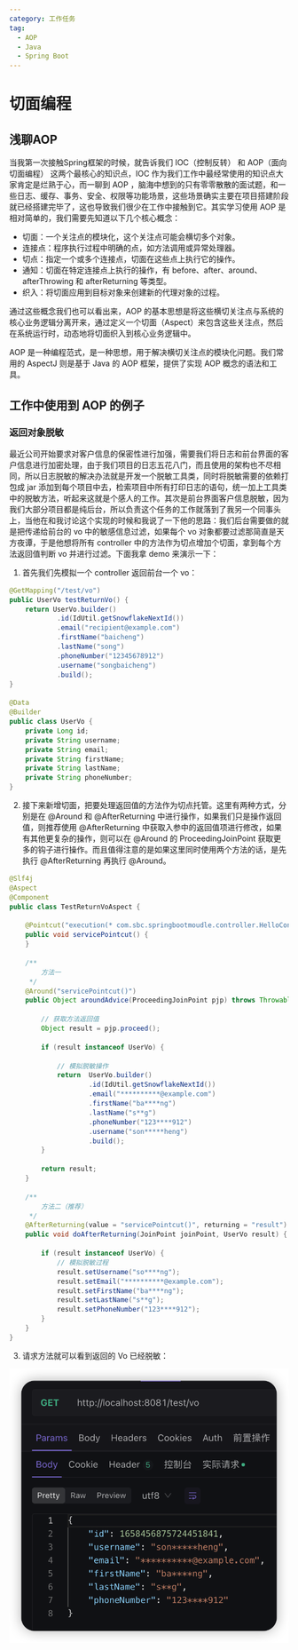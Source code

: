 ```yaml
---
category: 工作任务
tag: 
  - AOP
  - Java
  - Spring Boot
---
```


# 切面编程
## 浅聊AOP
当我第一次接触Spring框架的时候，就告诉我们 IOC（控制反转） 和 AOP（面向切面编程） 这两个最核心的知识点，IOC 作为我们工作中最经常使用的知识点大家肯定是烂熟于心，而一聊到 AOP ，脑海中想到的只有零零散散的面试题，和一些日志、缓存、事务、安全、权限等功能场景，这些场景确实主要在项目搭建阶段就已经搭建完毕了，这也导致我们很少在工作中接触到它。其实学习使用 AOP 是相对简单的，我们需要先知道以下几个核心概念：

- 切面：一个关注点的模块化，这个关注点可能会横切多个对象。
- 连接点：程序执行过程中明确的点，如方法调用或异常处理器。
- 切点：指定一个或多个连接点，切面在这些点上执行它的操作。
- 通知：切面在特定连接点上执行的操作，有 before、after、around、afterThrowing 和 afterReturning 等类型。
- 织入：将切面应用到目标对象来创建新的代理对象的过程。

通过这些概念我们也可以看出来，AOP 的基本思想是将这些横切关注点与系统的核心业务逻辑分离开来，通过定义一个切面（Aspect）来包含这些关注点，然后在系统运行时，动态地将切面织入到核心业务逻辑中。

AOP 是一种编程范式，是一种思想，用于解决横切关注点的模块化问题。我们常用的 AspectJ 则是基于 Java 的 AOP 框架，提供了实现 AOP 概念的语法和工具。

## 工作中使用到 AOP 的例子
### 返回对象脱敏
最近公司开始要求对客户信息的保密性进行加强，需要我们将日志和前台界面的客户信息进行加密处理，由于我们项目的日志五花八门，而且使用的架构也不尽相同，所以日志脱敏的解决办法就是开发一个脱敏工具类，同时将脱敏需要的依赖打包成 jar 添加到每个项目中去，检索项目中所有打印日志的语句，统一加上工具类中的脱敏方法，听起来这就是个感人的工作。其次是前台界面客户信息脱敏，因为我们大部分项目都是纯后台，所以负责这个任务的工作就落到了我另一个同事头上，当他在和我讨论这个实现的时候和我说了一下他的思路：我们后台需要做的就是把传递给前台的 vo 中的敏感信息过滤，如果每个 vo 对象都要过滤那简直是天方夜谭，于是他想将所有 controller 中的方法作为切点增加个切面，拿到每个方法返回值判断 vo 并进行过滤。下面我拿 demo 来演示一下：

1. 首先我们先模拟一个 controller 返回前台一个 vo：

```java
@GetMapping("/test/vo")
public UserVo testReturnVo() {
    return UserVo.builder()
            .id(IdUtil.getSnowflakeNextId())
            .email("recipient@example.com")
            .firstName("baicheng")
            .lastName("song")
            .phoneNumber("12345678912")
            .username("songbaicheng")
            .build();
}

@Data
@Builder
public class UserVo {
    private Long id;
    private String username;
    private String email;
    private String firstName;
    private String lastName;
    private String phoneNumber;
}
```

2. 接下来新增切面，把要处理返回值的方法作为切点托管。这里有两种方式，分别是在 @Around 和 @AfterReturning 中进行操作，如果我们只是操作返回值，则推荐使用 @AfterReturning 中获取入参中的返回值项进行修改，如果有其他更复杂的操作，则可以在 @Around 的 ProceedingJoinPoint 获取更多的钩子进行操作。而且值得注意的是如果这里同时使用两个方法的话，是先执行 @AfterReturning 再执行 @Around。

```java
@Slf4j
@Aspect
@Component
public class TestReturnVoAspect {

    @Pointcut("execution(* com.sbc.springbootmoudle.controller.HelloController.testReturnVo(..))")
    public void servicePointcut() {
    }

    /**
        方法一
     */
    @Around("servicePointcut()")
    public Object aroundAdvice(ProceedingJoinPoint pjp) throws Throwable {

        // 获取方法返回值
        Object result = pjp.proceed();

        if (result instanceof UserVo) {
            
            // 模拟脱敏操作
            return  UserVo.builder()
                    .id(IdUtil.getSnowflakeNextId())
                    .email("**********@example.com")
                    .firstName("ba****ng")
                    .lastName("s**g")
                    .phoneNumber("123****912")
                    .username("son*****heng")
                    .build();
        }

        return result;
    }

    /**
        方法二（推荐）
     */
    @AfterReturning(value = "servicePointcut()", returning = "result")
    public void doAfterReturning(JoinPoint joinPoint, UserVo result) {

        if (result instanceof UserVo) {
            // 模拟脱敏过程
            result.setUsername("so****ng");
            result.setEmail("**********@example.com");
            result.setFirstName("ba****ng");
            result.setLastName("s**g");
            result.setPhoneNumber("123****912");
        }
    }
}
```
3. 请求方法就可以看到返回的 Vo 已经脱敏：

![脱敏后的 Vo](/assets/images/work-task/development/log-desensitization/return-vo.png)
